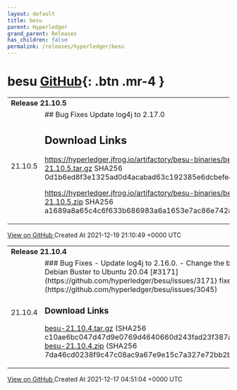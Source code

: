 ```yaml
---
layout: default
title: besu
parent: Hyperledger
grand_parent: Releases
has_children: false
permalink: /releases/hyperledger/besu
---
```


# besu <span class="fs-3 right-align">[GitHub](https://github.com/hyperledger/besu){: .btn .mr-4 }</span>


<div>
    <table>
        <tr>
            <td colspan="2">
                <b>
                    Release 21.10.5
                </b>
            </td>
        </tr>
        <tr>
            <td>
                <span class="chip">
                    21.10.5
                </span>
            </td>
            <td>
                ## Bug Fixes
Update log4j to 2.17.0

## Download Links
https://hyperledger.jfrog.io/artifactory/besu-binaries/besu/21.10.5/besu-21.10.5.tar.gz SHA256 0d1b6ed8f3e1325ad0d4acabad63c192385e6dcbefe40dc6b647e8ad106445a8

https://hyperledger.jfrog.io/artifactory/besu-binaries/besu/21.10.5/besu-21.10.5.zip SHA256 a1689a8a65c4c6f633b686983a6a1653e7ac86e742ad2ec6351176482d6e0c57
            </td>
        </tr>
    </table>
    <a href="https://github.com/hyperledger/besu/releases/tag/21.10.5" class=".btn">
        View on GitHub
    </a>
    <span class="right-align">
        Created At 2021-12-19 21:10:49 +0000 UTC
    </span>
</div>

<div>
    <table>
        <tr>
            <td colspan="2">
                <b>
                    Release 21.10.4
                </b>
            </td>
        </tr>
        <tr>
            <td>
                <span class="chip">
                    21.10.4
                </span>
            </td>
            <td>
                ### Bug Fixes
- Update log4j to 2.16.0.
- Change the base docker image from Debian Buster to Ubuntu 20.04 [#3171](https://github.com/hyperledger/besu/issues/3171) fixes [#3045](https://github.com/hyperledger/besu/issues/3045)

### Download Links
[besu-21.10.4.tar.gz](https://hyperledger.jfrog.io/artifactory/besu-binaries/besu/21.10.4/besu-21.10.4.tar.gz) (SHA256 c10ae6bc047d47d9e0769d4640660d243fad23f387a09e22a2e368aaad6a168b)
[besu-21.10.4.zip](https://hyperledger.jfrog.io/artifactory/besu-binaries/besu/21.10.4/besu-21.10.4.zip) (SHA256 7da46cd0238f9c47c08ac9a67e9e15c7a327e72bb2babdf38e387a378e3643c7)
            </td>
        </tr>
    </table>
    <a href="https://github.com/hyperledger/besu/releases/tag/21.10.4" class=".btn">
        View on GitHub
    </a>
    <span class="right-align">
        Created At 2021-12-17 04:51:04 +0000 UTC
    </span>
</div>

